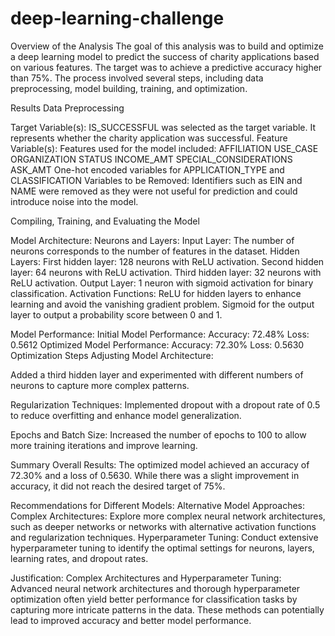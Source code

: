 # deep-learning-challenge

Overview of the Analysis
The goal of this analysis was to build and optimize a deep learning model to predict the success of charity applications based on various features. The target was to achieve a predictive accuracy higher than 75%. The process involved several steps, including data preprocessing, model building, training, and optimization.

Results
Data Preprocessing

Target Variable(s):
IS_SUCCESSFUL was selected as the target variable. It represents whether the charity application was successful.
Feature Variable(s):
Features used for the model included:
AFFILIATION
USE_CASE
ORGANIZATION
STATUS
INCOME_AMT
SPECIAL_CONSIDERATIONS
ASK_AMT
One-hot encoded variables for APPLICATION_TYPE and CLASSIFICATION
Variables to be Removed:
Identifiers such as EIN and NAME were removed as they were not useful for prediction and could introduce noise into the model.

Compiling, Training, and Evaluating the Model

Model Architecture:
Neurons and Layers:
Input Layer: The number of neurons corresponds to the number of features in the dataset.
Hidden Layers:
First hidden layer: 128 neurons with ReLU activation.
Second hidden layer: 64 neurons with ReLU activation.
Third hidden layer: 32 neurons with ReLU activation.
Output Layer: 1 neuron with sigmoid activation for binary classification.
Activation Functions:
ReLU for hidden layers to enhance learning and avoid the vanishing gradient problem.
Sigmoid for the output layer to output a probability score between 0 and 1.

Model Performance:
Initial Model Performance:
Accuracy: 72.48%
Loss: 0.5612
Optimized Model Performance:
Accuracy: 72.30%
Loss: 0.5630
Optimization Steps
Adjusting Model Architecture:

Added a third hidden layer and experimented with different numbers of neurons to capture more complex patterns.

Regularization Techniques:
Implemented dropout with a dropout rate of 0.5 to reduce overfitting and enhance model generalization.

Epochs and Batch Size:
Increased the number of epochs to 100 to allow more training iterations and improve learning.

Summary
Overall Results:
The optimized model achieved an accuracy of 72.30% and a loss of 0.5630. While there was a slight improvement in accuracy, it did not reach the desired target of 75%.

Recommendations for Different Models:
Alternative Model Approaches:
Complex Architectures: Explore more complex neural network architectures, such as deeper networks or networks with alternative activation functions and regularization techniques.
Hyperparameter Tuning: Conduct extensive hyperparameter tuning to identify the optimal settings for neurons, layers, learning rates, and dropout rates.

Justification:
Complex Architectures and Hyperparameter Tuning: Advanced neural network architectures and thorough hyperparameter optimization often yield better performance for classification tasks by capturing more intricate patterns in the data. These methods can potentially lead to improved accuracy and better model performance.
